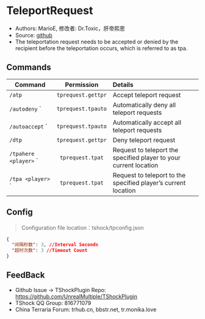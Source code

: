 # TeleportRequest

- Authors: MarioE, 修改者: Dr.Toxic，肝帝熙恩
- Source: [github](https://github.com/MarioE/TeleportRequest)
- The teleportation request needs to be accepted or denied by the recipient before the teleportation occurs, which is referred to as tpa.

## Commands

| Command               | Permission |          Details          |
|-----------------------| :---------------------: | :------------------- |
| `/atp`                | `tprequest.gettpr`      | Accept teleport request          |
| `/autodeny` `         | `tprequest.tpauto` | 	Automatically deny all teleport requests |
| `/autoaccept` `       | `tprequest.tpauto` | 	Automatically accept all teleport requests |
| `/dtp`                | `tprequest.gettpr`      | 	Deny teleport request          |
| `/tpahere <player>` ` | `tprequest.tpat`        | Request to teleport the specified player to your current location |
| `/tpa <player>` `     | `tprequest.tpat`        | Request to teleport to the specified player’s current location |


## Config
> Configuration file location：tshock/tpconfig.json
```json
{
  "间隔秒数": 3, //Interval Seconds
  "超时次数": 3 //Timeout Count
}
```
## FeedBack
- Github Issue -> TShockPlugin Repo: https://github.com/UnrealMultiple/TShockPlugin
- TShock QQ Group: 816771079
- China Terraria Forum: trhub.cn, bbstr.net, tr.monika.love
